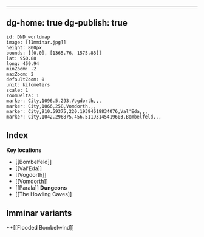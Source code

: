 
---
dg-home: true
dg-publish: true
---
```leaflet
id: DND_worldmap
image: [[Imminar.jpg]]
height: 800px
bounds: [[0,0], [1365.76, 1575.88]]
lat: 950.88
long: 450.94
minZoom: -2
maxZoom: 2
defaultZoom: 0
unit: kilometers
scale: 1
zoomDelta: 1
marker: City,1096.5,293,Vogdorth,,,
marker: City,1066,258,Vomdorth,,,
marker: City,910.59375,220.19394618834076,Val'Eda,,,
marker: City,1042.296875,456.51193145419603,Bombelfeld,,,
```
## Index
**Key locations**
- [[Bombelfeld]]
- [[Val'Eda]]
- [[Vogdorth]]
- [[Vomdorth]]
- [[Parala]]
**Dungeons**
- [[The Howling Caves]]
## Imminar variants
**[[Flooded Bombelwind]]
